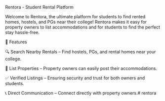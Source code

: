 Rentora - Student Rental Platform

Welcome to Rentora, the ultimate platform for students to find rented homes, hostels, and PGs near their college! Rentora makes it easy for property owners to list accommodations and for students to find the perfect stay hassle-free.

🚀 Features

🔍 Search Nearby Rentals – Find hostels, PGs, and rental homes near your college.

🏡 List Properties – Property owners can easily post their accommodations.

✅ Verified Listings – Ensuring security and trust for both owners and students.

📞 Direct Communication – Connect directly with property owners.# rentora
